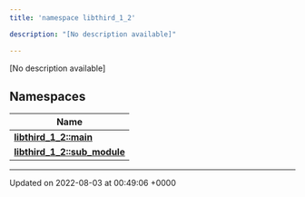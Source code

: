 ```yaml
---
title: 'namespace libthird_1_2'

description: "[No description available]"

---
```







[No description available]

## Namespaces

| Name           |
| -------------- |
| **[libthird_1_2::main](/documentation/code/main/namespaces/namespacelibthird__1__2_1_1main/)**  |
| **[libthird_1_2::sub_module](/documentation/code/main/namespaces/namespacelibthird__1__2_1_1sub__module/)**  |






-------------------------------

Updated on 2022-08-03 at 00:49:06 +0000
